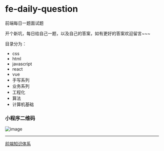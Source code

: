 # fe-daily-question
前端每日一题面试题 

开个新坑，每日给自己一题，以及自己的答案，如有更好的答案欢迎留言~~~

目录分为：
- css
- html
- javascript
- react
- vue
- 手写系列
- 业务系列
- 工程化
- 算法
- 计算机基础

### 小程序二维码
![image](https://img-blog.csdnimg.cn/20210228135016991.png?x-oss-process=image/watermark,type_ZmFuZ3poZW5naGVpdGk,shadow_10,text_aHR0cHM6Ly9ibG9nLmNzZG4ubmV0L3FxXzE0OTkzMzc1,size_16,color_FFFFFF,t_70)


-----------------------------------

[前端知识体系](https://sayid760.gitee.io/front-end-note/)




